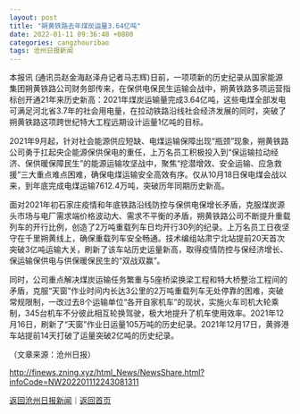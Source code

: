 ```yaml
---
layout: post
title: "朔黄铁路去年煤炭运量3.64亿吨"
date: 2022-01-11 09:36:48 +0800
categories: cangzhouribao
tags: 沧州日报新闻
---
```

<p>本报讯 (通讯员赵金海赵泽舟记者马志辉)日前，一项项新的历史纪录从国家能源集团朔黄铁路公司财务部传来，在保供电保民生运输会战中，朔黄铁路多项运营指标创开通21年来历史新高：2021年煤炭运输量完成3.64亿吨，这些电煤全部发电可满足河北省3.7年的社会用电量，在拉动铁路沿线社会经济发展的同时，突破了朔黄铁路这项跨世纪特大工程远期设计运量1亿吨的目标。</p>
 <p>2021年9月起，针对社会能源供应短缺、电煤运输保障出现“瓶颈”现象，朔黄铁路公司勇于扛起央企能源保供保电的重任，上万名员工积极投入到“保运输拉动经济、保供暖保障民生”的能源运输攻坚战中，聚焦“挖潜增效、安全运输、应急救援”三大重点难点困难，确保电煤运输安全高效有序。仅从10月18日保电煤会战以来，到年底完成电煤运输7612.4万吨，突破历年同期历史新高。</p>
 <p>面对2021年初石家庄疫情和年底铁路沿线防控与保供电保增长矛盾，克服煤炭源头市场与电厂需求端价格波动大、需求不平衡的矛盾，朔黄铁路公司不断提升重载列车的开行比例，创造了2万吨重载列车日均开行30列的纪录。上万名员工日夜坚守在千里朔黄线上，确保重载列车安全畅通。技术编组站肃宁北站提前20天首次突破3亿吨运输大关，刷新了该车站历史运量新高，取得疫情防控与保经济增长、保运输保供电与供保暖保民生的“双战双赢”。</p>
 <p>同时，公司重点解决煤炭运输任务繁重与5座桥梁换梁工程和特大桥整治工程间的矛盾，克服“天窗”作业时间内长达3公里的2万吨重载列车无处停靠的困难，突破常规限制，一改过去8个运输单位“各开自家机车”的现状，实施火车司机大轮乘制，345台机车不分彼此相互轮换驾驶，极大地提升了机车使用效率。2021年12月16日，刷新了“天窗”作业日运量105万吨的历史纪录。2021年12月17日，黄骅港车站提前14天打破了运量突破2亿吨的历史纪录。 </p><p class="em_media">（文章来源：沧州日报）</p>

<http://finews.zning.xyz/html_News/NewsShare.html?infoCode=NW202201112243081311>

[返回沧州日报新闻](//finews.withounder.com/category/cangzhouribao.html)｜[返回首页](//finews.withounder.com/)